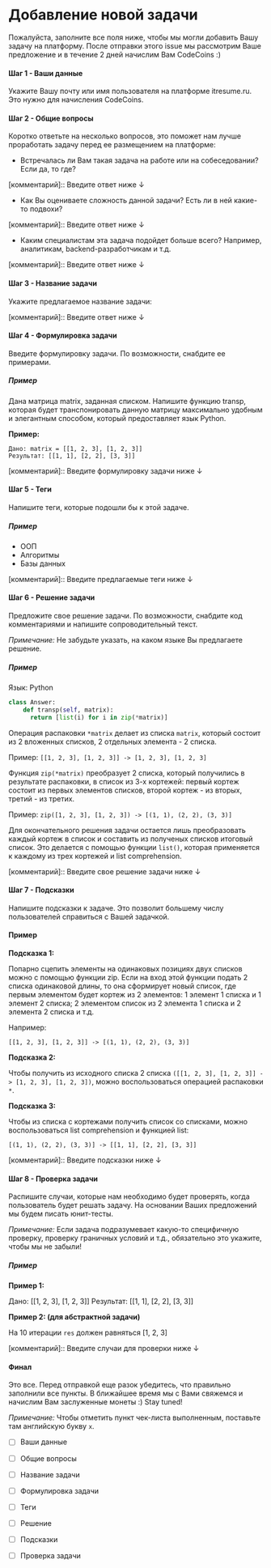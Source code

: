 # Добавление новой задачи

Пожалуйста, заполните все поля ниже, чтобы мы могли добавить Вашу задачу на платформу. После отправки этого issue мы рассмотрим Ваше предложение и в течение 2 дней начислим Вам CodeCoins :) 

#### Шаг 1 - Ваши данные

Укажите Вашу почту или имя пользователя на платформе itresume.ru. Это нужно для начисления CodeCoins. 

<!-- Введите ответ ниже ↓ -->











#### Шаг 2 - Общие вопросы

Коротко ответьте на несколько вопросов, это поможет нам лучше проработать задачу перед ее размещением на платформе: 

- Встречалась ли Вам такая задача на работе или на собеседовании? Если да, то где? 

[комментарий]:: Введите ответ ниже ↓










- Как Вы оцениваете сложность данной задачи? Есть ли в ней какие-то подвохи?

[комментарий]:: Введите ответ ниже ↓










- Каким специалистам эта задача подойдет больше всего? Например, аналитикам, backend-разработчикам и т.д. 

[комментарий]:: Введите ответ ниже ↓










#### Шаг 3 - Название задачи

Укажите предлагаемое название задачи: 

[комментарий]:: Введите ответ ниже ↓










#### Шаг 4 - Формулировка задачи

Введите формулировку задачи. По возможности, снабдите ее примерами. 

##### Пример

Дана матрица matrix, заданная списком. Напишите функцию transp, которая будет транспонировать данную матрицу максимально удобным и элегантным способом, который предоставляет язык Python.

**Пример:**

```
Дано: matrix = [[1, 2, 3], [1, 2, 3]]
Результат: [[1, 1], [2, 2], [3, 3]]
```


[комментарий]:: Введите формулировку задачи ниже ↓










#### Шаг 5 - Теги 

Напишите теги, которые подошли бы к этой задаче.

##### Пример

- ООП
- Алгоритмы
- Базы данных

[комментарий]:: Введите предлагаемые теги ниже ↓










#### Шаг 6 - Решение задачи

Предложите свое решение задачи. По возможности, снабдите код комментариями и напишите сопроводительный текст.

*Примечание:* Не забудьте указать, на каком языке Вы предлагаете решение. 

##### Пример 

Язык: Python

```python
class Answer:
    def transp(self, matrix):
      return [list(i) for i in zip(*matrix)]
```

Операция распаковки `*matrix` делает из списка `matrix`, который состоит из 2 вложенных списков, 2 отдельных элемента - 2 списка. 

Пример: `[[1, 2, 3], [1, 2, 3]] -> [1, 2, 3], [1, 2, 3]`

Функция `zip(*matrix)` преобразует 2 списка, который получились в результате распаковки, в список из 3-х кортежей: первый кортеж состоит из первых элементов списков, второй кортеж - из вторых, третий - из третих. 

Пример: `zip([1, 2, 3], [1, 2, 3]) -> [(1, 1), (2, 2), (3, 3)]`

Для окончательного решения задачи остается лишь преобразовать каждый кортеж в список и составить из полученых списков итоговый список. Это делается с помощью функции `list()`, которая применяется к каждому из трех кортежей и list comprehension. 


[комментарий]:: Введите свое решение задачи ниже ↓










#### Шаг 7 - Подсказки 

Напишите подсказки к задаче. Это позволит большему числу пользователей справиться с Вашей задачкой. 

#### Пример 

**Подсказка 1:**

Попарно сцепить элементы на одинаковых позициях двух списков можно с помощью функции zip. Если на вход этой функции подать 2 списка одинаковой длины, то она сформирует новый список, где первым элементом будет кортеж из 2 элементов: 1 элемент 1 списка и 1 элемент 2 списка; 2 элементом список из 2 элемента 1 списка и 2 элемента 2 списка и т.д.

Например:

`[[1, 2, 3], [1, 2, 3]] -> [(1, 1), (2, 2), (3, 3)]`

**Подсказка 2:**

Чтобы получить из исходного списка 2 списка `([[1, 2, 3], [1, 2, 3]] -> [1, 2, 3], [1, 2, 3])`, можно воспользоваться операцией распаковки `*`.

**Подсказка 3:**

Чтобы из списка с кортежами получить список со списками, можно воспользоваться list comprehension и функцией list:

`[(1, 1), (2, 2), (3, 3)] -> [[1, 1], [2, 2], [3, 3]]`


[комментарий]:: Введите подсказки ниже ↓










#### Шаг 8 - Проверка задачи

Распишите случаи, которые нам необходимо будет проверять, когда пользователь будет решать задачу. На основании Ваших предложений мы будем писать юнит-тесты. 

*Примечание:* Если задача подразумевает какую-то специфичную проверку, проверку граничных условий и т.д., обязательно это укажите, чтобы мы не забыли!

##### Пример 

**Пример 1:**

Дано: [[1, 2, 3], [1, 2, 3]]
Результат: [[1, 1], [2, 2], [3, 3]]


**Пример 2: (для абстрактной задачи)**

На 10 итерации `res` должен равняться [1, 2, 3]


[комментарий]:: Введите случаи для проверки ниже ↓










#### Финал 

Это все. Перед отправкой еще разок убедитесь, что правильно заполнили все пункты. В ближайшее время мы с Вами свяжемся и начислим Вам заслуженные монеты :) Stay tuned!

*Примечание:* Чтобы отметить пункт чек-листа выполненным, поставьте там английскую букву `x`. 

- [ ] Ваши данные
- [ ] Общие вопросы
- [ ] Название задачи
- [ ] Формулировка задачи
- [ ] Теги
- [ ] Решение
- [ ] Подсказки
- [ ] Проверка задачи








